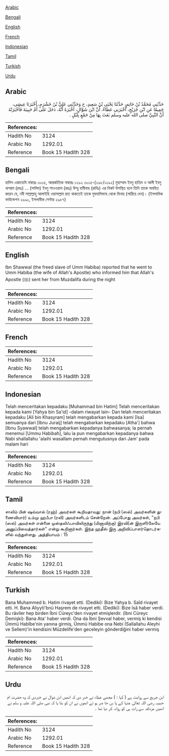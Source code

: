 [Arabic](#arabic)

[Bengali](#bengali)

[English](#english)

[French](#french)

[Indonesian](#indonesian)

[Tamil](#tamil)

[Turkish](#turkish)

[Urdu](#urdu)

## Arabic


<div dir="rtl" lang="ar" style={{fontSize:'larger',backgroundColor:'#f8f9fa',padding:20}}>
حَدَّثَنِي مُحَمَّدُ بْنُ حَاتِمٍ، حَدَّثَنَا يَحْيَى بْنُ سَعِيدٍ، ح وَحَدَّثَنِي عَلِيُّ بْنُ خَشْرَمٍ، أَخْبَرَنَا عِيسَى، جَمِيعًا عَنِ ابْنِ جُرَيْجٍ، أَخْبَرَنِي عَطَاءٌ، أَنَّ ابْنَ شَوَّالٍ، أَخْبَرَهُ أَنَّهُ، دَخَلَ عَلَى أُمِّ حَبِيبَةَ فَأَخْبَرَتْهُ أَنَّ النَّبِيَّ صلى الله عليه وسلم بَعَثَ بِهَا مِنْ جَمْعٍ بِلَيْلٍ ‏.‏
</div>
<div style={{backgroundColor:'#f8f9fa',padding:20, marginBottom: 10}}><table> <thead> <tr> <th>References:</th> <th></th> </tr> </thead> <tbody><tr><td>Hadith No</td><td>3124</td></tr><tr><td>Arabic No</td><td>1292.01</td></tr><tr><td>Reference</td><td>Book 15 Hadith 328</td></tr></tbody></table></div>

## Bengali


<div dir="ltr" lang="bn" style={{fontSize:'larger',backgroundColor:'#f8f9fa',padding:20}}>
হাদিস একাডেমি নাম্বারঃ ৩০১৫, আন্তর্জাতিক নাম্বারঃ ১২৯২ ৩০১৫-(২৯৮/১২৯২) মুহাম্মাদ ইবনু হাতিম ও আলী ইবনু খাশরম (রহঃ) ... (সালিম) ইবনু শাওওয়াল (রহঃ) উম্মু হাবীবাহ (রাযিঃ) এর নিকট উপস্থিত হলে তিনি তাকে অবহিত করেন যে, নবী সাল্লাল্লাহু আলাইহি ওয়াসাল্লাম রাত থাকতেই তাকে মুযদালিফাহ থেকে মিনায় (পাঠিয়ে দেন)। (ইসলামিক ফাউন্ডেশন ২৯৯০, ইসলামীক সেন্টার ২৯৮৭)
</div>
<div style={{backgroundColor:'#f8f9fa',padding:20, marginBottom: 10}}><table> <thead> <tr> <th>References:</th> <th></th> </tr> </thead> <tbody><tr><td>Hadith No</td><td>3124</td></tr><tr><td>Arabic No</td><td>1292.01</td></tr><tr><td>Reference</td><td>Book 15 Hadith 328</td></tr></tbody></table></div>

## English


<div dir="ltr" lang="en" style={{fontSize:'larger',backgroundColor:'#f8f9fa',padding:20}}>
Ibn Shawwal (the freed slave of Umm Habiba) reported that he went to Umm Habiba (the wife of Allah's Apostle) who informed him that Allah's Apostle (ﷺ) sent her from Muzdalifa during the night
</div>
<div style={{backgroundColor:'#f8f9fa',padding:20, marginBottom: 10}}><table> <thead> <tr> <th>References:</th> <th></th> </tr> </thead> <tbody><tr><td>Hadith No</td><td>3124</td></tr><tr><td>Arabic No</td><td>1292.01</td></tr><tr><td>Reference</td><td>Book 15 Hadith 328</td></tr></tbody></table></div>

## French


<div dir="ltr" lang="fr" style={{fontSize:'larger',backgroundColor:'#f8f9fa',padding:20}}>

</div>
<div style={{backgroundColor:'#f8f9fa',padding:20, marginBottom: 10}}><table> <thead> <tr> <th>References:</th> <th></th> </tr> </thead> <tbody><tr><td>Hadith No</td><td>3124</td></tr><tr><td>Arabic No</td><td>1292.01</td></tr><tr><td>Reference</td><td>Book 15 Hadith 328</td></tr></tbody></table></div>

## Indonesian


<div dir="ltr" lang="id" style={{fontSize:'larger',backgroundColor:'#f8f9fa',padding:20}}>
Telah menceritakan kepadaku [Muhammad bin Hatim] Telah menceritakan kepada kami [Yahya bin Sa'id] -dalam riwayat lain- Dan telah menceritakan kepadaku [Ali bin Khasyram] telah mengabarkan kepada kami [Isa] semuanya dari [Ibnu Juraij] telah mengabarkan kepadaku [Atha'] bahwa [Ibnu Syawwal] telah mengabarkan kepadanya bahwasanya; Ia pernah menemui [Ummu Habibah], lalu ia pun mengabarkan kepadanya bahwa Nabi shallallahu 'alaihi wasallam pernah mengutusnya dari Jam' pada malam hari
</div>
<div style={{backgroundColor:'#f8f9fa',padding:20, marginBottom: 10}}><table> <thead> <tr> <th>References:</th> <th></th> </tr> </thead> <tbody><tr><td>Hadith No</td><td>3124</td></tr><tr><td>Arabic No</td><td>1292.01</td></tr><tr><td>Reference</td><td>Book 15 Hadith 328</td></tr></tbody></table></div>

## Tamil


<div dir="ltr" lang="ta" style={{fontSize:'larger',backgroundColor:'#f8f9fa',padding:20}}>
சாலிம் பின் ஷவ்வால் (ரஹ்) அவர்கள் கூறியதாவது: நான் (நபி (ஸல்) அவர்களின் துணைவியார்) உம்மு ஹபீபா (ரலி) அவர்களிடம் சென்றேன். அப்போது அவர்கள், "நபி (ஸல்) அவர்கள் என்னை முஸ்தலிஃபாவிலிருந்து (மினாவிற்கு) இரவி(ன் இருளி)லேயே அனுப்பிவைத்தார்கள்" என்று கூறினார்கள். இந்த ஹதீஸ் இரு அறிவிப்பாளர்தொடர்களில் வந்துள்ளது. அத்தியாயம் : 15
</div>
<div style={{backgroundColor:'#f8f9fa',padding:20, marginBottom: 10}}><table> <thead> <tr> <th>References:</th> <th></th> </tr> </thead> <tbody><tr><td>Hadith No</td><td>3124</td></tr><tr><td>Arabic No</td><td>1292.01</td></tr><tr><td>Reference</td><td>Book 15 Hadith 328</td></tr></tbody></table></div>

## Turkish


<div dir="ltr" lang="tr" style={{fontSize:'larger',backgroundColor:'#f8f9fa',padding:20}}>
Bana Muhammed b. Hatim rivayet etti. (Dediki): Bize Yahya b. Saîd rivayet etti. H. Bana Aliyyti'bnü Haşrem de rivayet etti. (Dediki): Bize îsâ haber verdi. Bu râviler hep birden İbni Cüreyc'den rivayet etmişlerdir. (îbni Cüreyc Demişki): Bana Ata' haber verdi. Ona da İbni Şevval haber, vermiş ki kendisi Ümmü Habîbe'nin yanına girmiş, Ümmü Habibe ona Nebi (Sallallahu Aleyhi ve Sellem)'in kendisini Müzdelife'den geceleyin gönderdiğini haber vermiş
</div>
<div style={{backgroundColor:'#f8f9fa',padding:20, marginBottom: 10}}><table> <thead> <tr> <th>References:</th> <th></th> </tr> </thead> <tbody><tr><td>Hadith No</td><td>3124</td></tr><tr><td>Arabic No</td><td>1292.01</td></tr><tr><td>Reference</td><td>Book 15 Hadith 328</td></tr></tbody></table></div>

## Urdu


<div dir="rtl" lang="ur" style={{fontSize:'larger',backgroundColor:'#f8f9fa',padding:20}}>
ابن جریج سے روایت ہے ( کہا : ) مجھے عطاء نے خبر دی کہ انھیں ابن شوال نے خبردی کہ وہ حضرت ام حبیبہ رضی اللہ تعالیٰ عنہا کے پا س حا ضر ہو ئے انھوں نے ان کو بتا یا کہ نبی صلی اللہ علیہ و سلم نے انھیں مزدلفہ سے رات ہی کو روانہ کر دیا تھا ۔
</div>
<div style={{backgroundColor:'#f8f9fa',padding:20, marginBottom: 10}}><table> <thead> <tr> <th>References:</th> <th></th> </tr> </thead> <tbody><tr><td>Hadith No</td><td>3124</td></tr><tr><td>Arabic No</td><td>1292.01</td></tr><tr><td>Reference</td><td>Book 15 Hadith 328</td></tr></tbody></table></div>